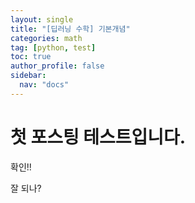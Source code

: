 ```yaml
---
layout: single
title: "[딥러닝 수학] 기본개념"
categories: math
tag: [python, test]
toc: true
author_profile: false
sidebar:
  nav: "docs"
---
```


# 첫 포스팅 테스트입니다.

확인!!

잘 되나?
